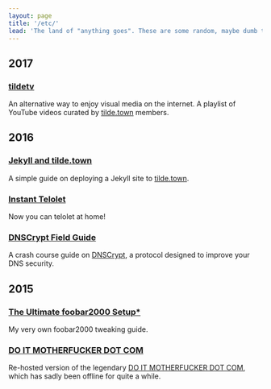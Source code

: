 ```yaml
---
layout: page
title: '/etc/'
lead: 'The land of "anything goes". These are some random, maybe dumb things I used to make some time ago. I am solely not responsible for what might happen to your sanity after looking through them.'
---
```


## 2017

### [tildetv](https://tilde.town/~resir014/tildetv)

An alternative way to enjoy visual media on the internet. A playlist of YouTube videos curated by [tilde.town](https://tilde.town/) members.

## 2016

### [Jekyll and tilde.town](/etc/jekyll-and-tilde-town)

A simple guide on deploying a Jekyll site to [tilde.town](https://tilde.town/).

### [Instant Telolet](https://resir014.github.io/telolet/)

Now you can telolet at home!

### [DNSCrypt Field Guide](/etc/dnscrypt)

A crash course guide on <a href="https://dnscrypt.org/">DNSCrypt</a>, a protocol designed to improve your DNS security.

## 2015

### [The Ultimate foobar2000 Setup\*](/etc/fb2k)

My very own foobar2000 tweaking guide.

### [DO IT MOTHERFUCKER DOT COM](https://resir014.github.io/doitmotherfucker)

Re-hosted version of the legendary <a href="http://www.doitmotherfucker.com/">DO IT MOTHERFUCKER DOT COM</a>, which has sadly been offline for quite a while.
